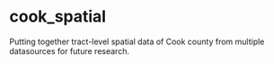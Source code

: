 # cook_spatial
Putting together tract-level spatial data of Cook county from multiple datasources for future research.
